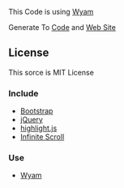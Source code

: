 This Code is using [Wyam](https://wyam.io/)

Generate To [Code](https://github.com/MeilCli/meilcli.github.io) and [Web Site](http://meilcli.net/)

## License
This sorce is MIT License

### Include

- [Bootstrap](http://getbootstrap.com/)
- [jQuery](https://jquery.com/)
- [highlight.js](https://highlightjs.org/)
- [Infinite Scroll](https://github.com/infinite-scroll/infinite-scroll)

### Use

- [Wyam](https://wyam.io/)